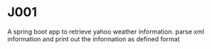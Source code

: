 # J001

A spring boot app to retrieve yahoo weather information.
parse xml information and print out the information as defined format
